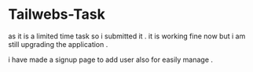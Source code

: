 # Tailwebs-Task
as it is a limited time task so i submitted it . it is working fine now but i am still upgrading the application .

i have made a signup page to add user also for easily manage .

